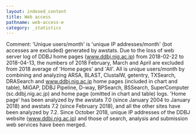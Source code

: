 ```yaml
---
layout: indexed_content
title: Web access
pathname: web-access-e
category: _statistics
---
```


Comment: 'Unique users/month' is 'unique IP addresses/month' (bot
accesses are excluded) generated by awstats. Due to the loss of web
server log of DDBJ home pages (www.ddbj.nig.ac.jp) from 2018-02-22 to
2018-04-13, the numbers of 2018 February, March and April are excluded
from 2018 average of 'Home pages' and 'All'. All is unique users/month
by combining and analyzing ARSA, BLAST, ClustalW, getentry, TXSearch,
DRASearch and www.ddbj.nig.ac.jp home pages (included in chart and
table), MiGAP, DDBJ Pipeline, D-way, BPSearch, BSSearch, SuperComputer
(sc.ddbj.nig.ac.jp) and home page (omitted in chart and table) logs.
'Home page' has been analyzed by the awstats 7.0 (since January 2004 to
January 2018) and awstats 7.2 (since February 2018), and all the other
sites have been analyzed by 7.2. Since October 2018, unique IP addresses
of the DDBJ website (www.ddbj.nig.ac.jp) and those of search, analysis
and submission web services have been merged.
